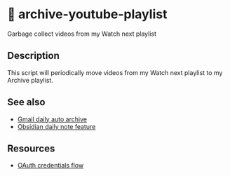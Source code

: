 # 🚛 archive-youtube-playlist

Garbage collect videos from my Watch next playlist

## Description

This script will periodically move videos from my Watch next playlist to my Archive playlist.

## See also

- [Gmail daily auto archive](https://github.com/ebanner/gmail-auto-archive-daily)
- [Obsidian daily note feature](https://help.obsidian.md/Plugins/Daily+notes)

## Resources

- [OAuth credentials flow](https://www.youtube.com/watch?v=vQQEaSnQ_bs)
